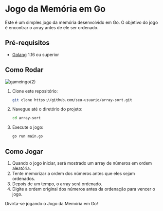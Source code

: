 # Jogo da Memória em Go

Este é um simples jogo da memória desenvolvido em Go. O objetivo do jogo é encontrar o array antes de ele ser ordenado.

## Pré-requisitos

- [Golang](https://golang.org/doc/install) 1.16 ou superior

## Como Rodar
![gameingo(2)](https://github.com/RianErick/array-sort/assets/96176662/214e47a2-031e-42d7-9009-025aa87cc670)


1. Clone este repositório:
    ```sh
    git clone https://github.com/seu-usuario/array-sort.git
    ```

2. Navegue até o diretório do projeto:
    ```sh
    cd array-sort
    ```

3. Execute o jogo:
    ```sh
    go run main.go
    ```

## Como Jogar

1. Quando o jogo iniciar, será mostrado um array de números em ordem aleatória.
2. Tente memorizar a ordem dos números antes que eles sejam ordenados.
3. Depois de um tempo, o array será ordenado.
4. Digite a ordem original dos números antes da ordenação para vencer o jogo.

Divirta-se jogando o Jogo da Memória em Go!
